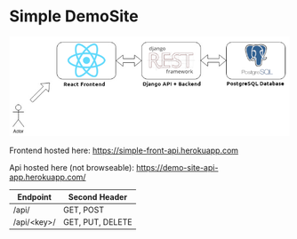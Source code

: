 # Simple DemoSite
![layout image](/layout.png)

Frontend hosted here: https://simple-front-api.herokuapp.com

Api hosted here (not browseable): https://demo-site-api-app.herokuapp.com/

Endpoint | Second Header
------------ | -------------
/api/ | GET, POST
/api/\<key\>/ | GET, PUT, DELETE
